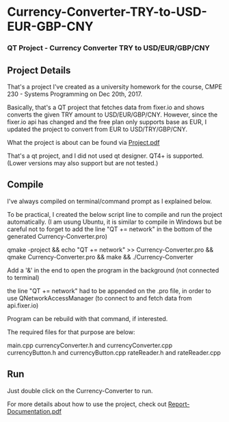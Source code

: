 # Currency-Converter-TRY-to-USD-EUR-GBP-CNY
### QT Project - Currency Converter TRY to USD/EUR/GBP/CNY

## Project Details
That's a project I've created as a university homework for the course, CMPE 230 - Systems Programming on Dec 20th, 2017.

Basically, that's a QT project that fetches data from fixer.io and shows converts the given TRY amount to USD/EUR/GBP/CNY.
However, since the fixer.io api has changed and the free plan only supports base as EUR, I updated the project to convert from EUR to USD/TRY/GBP/CNY.

What the project is about can be found via [Project.pdf](https://github.com/corupta/Currency-Converter-EUR-to-USD-TRY-GBP-CNY/blob/master/Project.pdf)

That's a qt project, and I did not used qt designer.
QT4+ is supported. (Lower versions may also support but are not tested.)

## Compile

I've always compiled on terminal/command prompt as I explained below.

To be practical, I created the below script line to compile and run the project automatically.
(I am usung Ubuntu, it is similar to compile in Windows but be careful not to forget to add the line "QT += network" in the bottom of the generated Currency-Converter.pro)

qmake -project && echo "QT += network" >> Currency-Converter.pro && qmake Currency-Converter.pro && make && ./Currency-Converter

Add a '&' in the end to open the program in the background (not connected to terminal)

the line "QT += network" had to be appended on the .pro file, in order to use QNetworkAccessManager (to connect to and fetch data from api.fixer.io)

Program can be rebuild with that command, if interested.

The required files for that purpose are below:

main.cpp
currencyConverter.h and currencyConverter.cpp
currencyButton.h and currencyButton.cpp
rateReader.h and rateReader.cpp

## Run

Just double click on the Currency-Converter to run.

For more details about how to use the project, check out [Report-Documentation.pdf](https://github.com/corupta/Currency-Converter-EUR-to-USD-TRY-GBP-CNY/blob/master/Report-Documentation.pdf)
